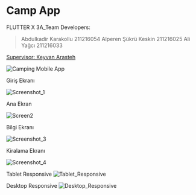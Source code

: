 # Camp App

FLUTTER X 3A_Team Developers:

> Abdulkadir Karakollu 211216054
> Alperen Şükrü Keskin 211216025
> Ali Yağcı 211216033

[Supervisor: Keyvan Arasteh](https://github.com/keyvanarasteh/)

![Camping Mobile App](https://user-images.githubusercontent.com/115743299/206864438-e942bb48-8f0b-43ff-aac0-e94f468b4065.png)

Giriş Ekranı

![Screenshot_1](https://user-images.githubusercontent.com/115729640/213419832-419ce178-8983-43eb-a23e-002ead5359bb.png)

Ana Ekran

![Screen2](https://user-images.githubusercontent.com/115729640/213422247-bcd648dc-9d4a-44b5-83f3-53e5793c617e.png)

Bilgi Ekranı

![Screenshot_3](https://user-images.githubusercontent.com/115729640/213422288-e53677a2-f94d-4ea8-9b00-8590202a1263.png)

Kiralama Ekranı

![Screenshot_4](https://user-images.githubusercontent.com/115729640/213422299-466c6249-a53d-4daa-8ed1-531ad50ea9f0.png)

Tablet Responsive
![Tablet_Responsive](https://user-images.githubusercontent.com/115729640/213422378-53de4be1-0813-4da9-81f5-2786034b8efc.png)

Desktop Responsive
![Desktop_Responsive](https://user-images.githubusercontent.com/115729640/213422403-44b0ca7b-a9eb-44a3-b773-197a4ee74e9d.png)
